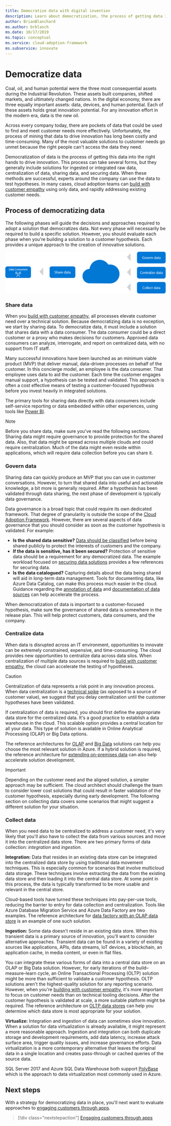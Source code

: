 ```yaml
---
title: Democratize data with digital invention
description: Learn about democratization, the process of getting data into the right hands to test hypotheses and drive innovation.
author: BrianBlanchard
ms.author: brblanch
ms.date: 10/17/2019
ms.topic: conceptual
ms.service: cloud-adoption-framework
ms.subservice: innovate
---
```


# Democratize data

Coal, oil, and human potential were the three most consequential assets during the Industrial Revolution. These assets built companies, shifted markets, and ultimately changed nations. In the digital economy, there are three equally important assets: data, devices, and human potential. Each of these assets holds great innovation potential. For any innovation effort in the modern era, data is the new oil.

Across every company today, there are pockets of data that could be used to find and meet customer needs more effectively. Unfortunately, the process of mining that data to drive innovation has long been costly and time-consuming. Many of the most valuable solutions to customer needs go unmet because the right people can't access the data they need.

Democratization of data is the process of getting this data into the right hands to drive innovation. This process can take several forms, but they generally include solutions for ingested or integrated raw data, centralization of data, sharing data, and securing data. When these methods are successful, experts around the company can use the data to test hypotheses. In many cases, cloud adoption teams can [build with customer empathy](./build.md) using only data, and rapidly addressing existing customer needs.

## Process of democratizing data

The following phases will guide the decisions and approaches required to adopt a solution that democratizes data. Not every phase will necessarily be required to build a specific solution. However, you should evaluate each phase when you're building a solution to a customer hypothesis. Each provides a unique approach to the creation of innovative solutions.

![Process for democratizing data](../../_images/innovate/democratize-data.png)

### Share data

When you [build with customer empathy](./build.md), all processes elevate customer need over a technical solution. Because democratizing data is no exception, we start by sharing data. To democratize data, it must include a solution that shares data with a data consumer. The data consumer could be a direct customer or a proxy who makes decisions for customers. Approved data consumers can analyze, interrogate, and report on centralized data, with no support from IT staff.

Many successful innovations have been launched as an minimum viable product (MVP) that deliver manual, data-driven processes on behalf of the customer. In this concierge model, an employee is the data consumer. That employee uses data to aid the customer. Each time the customer engages manual support, a hypothesis can be tested and validated. This approach is often a cost effective means of testing a customer-focused hypothesis before you invest heavily in integrated solutions.

The primary tools for sharing data directly with data consumers include self-service reporting or data embedded within other experiences, using tools like [Power BI](https://docs.microsoft.com/power-bi).

> [!NOTE]
> Before you share data, make sure you've read the following sections. Sharing data might require governance to provide protection for the shared data. Also, that data might be spread across multiple clouds and could require centralization. Much of the data might even reside within applications, which will require data collection before you can share it.

### Govern data

Sharing data can quickly produce an MVP that you can use in customer conversations. However, to turn that shared data into useful and actionable knowledge, a bit more is generally required. After a hypothesis has been validated through data sharing, the next phase of development is typically data governance.

Data governance is a broad topic that could require its own dedicated framework. That degree of granularity is outside the scope of the [Cloud Adoption Framework](../../overview.md). However, there are several aspects of data governance that you should consider as soon as the customer hypothesis is validated. For example:

- **Is the shared data sensitive?** [Data should be classified](../../govern/policy-compliance/data-classification.md) before being shared publicly to protect the interests of customers and the company.
- **If the data is sensitive, has it been secured?** Protection of sensitive data should be a requirement for any democratized data. The example workload focused on [securing data solutions](https://docs.microsoft.com/azure/architecture/data-guide/scenarios/securing-data-solutions) provides a few references for securing data.
- **Is the data catalogued?** Capturing details about the data being shared will aid in long-term data management. Tools for documenting data, like Azure Data Catalog, can make this process much easier in the cloud. Guidance regarding the [annotation of data](https://docs.microsoft.com/azure/data-catalog/data-catalog-how-to-annotate) and [documentation of data sources](https://docs.microsoft.com/azure/data-catalog/data-catalog-how-to-documentation) can help accelerate the process.

When democratization of data is important to a customer-focused hypothesis, make sure the governance of shared data is somewhere in the release plan. This will help protect customers, data consumers, and the company.

### Centralize data

When data is disrupted across an IT environment, opportunities to innovate can be extremely constrained, expensive, and time-consuming. The cloud provides new opportunities to centralize data across data silos. When centralization of multiple data sources is required to [build with customer empathy](./build.md), the cloud can accelerate the testing of hypotheses.

> [!CAUTION]
> Centralization of data represents a risk point in any innovation process. When data centralization is a [technical spike](./build.md#reduce-complexity-and-delay-technical-spikes) (as opposed to a source of customer value), we suggest that you delay centralization until the customer hypotheses have been validated.

If centralization of data is required, you should first define the appropriate data store for the centralized data. It's a good practice to establish a data warehouse in the cloud. This scalable option provides a central location for all your data. This type of solution is available in Online Analytical Processing (OLAP) or Big Data options.

The reference architectures for [OLAP](https://docs.microsoft.com/azure/architecture/data-guide/relational-data/online-analytical-processing) and [Big Data](https://docs.microsoft.com/azure/architecture/data-guide/big-data) solutions can help you choose the most relevant solution in Azure. If a hybrid solution is required, the reference architecture for [extending on-premises data](https://docs.microsoft.com/azure/architecture/data-guide/scenarios/hybrid-on-premises-and-cloud) can also help accelerate solution development.

> [!IMPORTANT]
> Depending on the customer need and the aligned solution, a simpler approach may be sufficient. The cloud architect should challenge the team to consider lower cost solutions that could result in faster validation of the customer hypothesis, especially during early development. The following section on collecting data covers some scenarios that might suggest a different solution for your situation.

### Collect data

When you need data to be centralized to address a customer need, it's very likely that you'll also have to collect the data from various sources and move it into the centralized data store. There are two primary forms of data collection: *integration* and *ingestion*.

**Integration:** Data that resides in an existing data store can be integrated into the centralized data store by using traditional data movement techniques. This is especially common for scenarios that involve multicloud data storage. These techniques involve extracting the data from the existing data store and then loading it into the central data store. At some point in this process, the data is typically transformed to be more usable and relevant in the central store.

Cloud-based tools have turned these techniques into pay-per-use tools, reducing the barrier to entry for data collection and centralization. Tools like Azure Database Migration Service and Azure Data Factory are two examples. The reference architecture for [data factory with an OLAP data store](https://docs.microsoft.com/azure/architecture/data-guide/relational-data/etl) is an example of one such solution.

**Ingestion:** Some data doesn't reside in an existing data store. When this transient data is a primary source of innovation, you'll want to consider alternative approaches. Transient data can be found in a variety of existing sources like applications, APIs, data streams, IoT devices, a blockchain, an application cache, in media content, or even in flat files.

You can integrate these various forms of data into a central data store on an OLAP or Big Data solution. However, for early iterations of the build–measure–learn cycle, an Online Transactional Processing (OLTP) solution might be more than sufficient to validate a customer hypothesis. OLTP solutions aren't the highest-quality solution for any reporting scenario. However, when you're [building with customer empathy](./build.md), it's more important to focus on customer needs than on technical tooling decisions. After the customer hypothesis is validated at scale, a more suitable platform might be required. The reference architecture on [OLTP data stores](https://docs.microsoft.com/azure/architecture/data-guide/relational-data/online-transaction-processing) can help you determine which data store is most appropriate for your solution.

**Virtualize:** Integration and ingestion of data can sometimes slow innovation. When a solution for data virtualization is already available, it might represent a more reasonable approach. Ingestion and integration can both duplicate storage and development requirements, add data latency, increase attack surface area, trigger quality issues, and increase governance efforts. Data virtualization is a more contemporary alternative that leaves the original data in a single location and creates pass-through or cached queries of the source data.

SQL Server 2017 and Azure SQL Data Warehouse both support [PolyBase](https://docs.microsoft.com/sql/relational-databases/polybase/polybase-guide) which is the approach to data virtualization most commonly used in Azure.

## Next steps

With a strategy for democratizing data in place, you'll next want to evaluate approaches to [engaging customers through apps](./apps.md).

> [!div class="nextstepaction"]
> [Engaging customers through apps](./apps.md)
